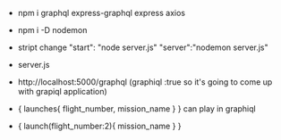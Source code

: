 - npm i graphql express-graphql express axios
- npm i -D nodemon
- stript change
  "start": "node server.js"
  "server":"nodemon server.js"
- server.js
- http://localhost:5000/graphql (graphiql :true so it's going to come up with grapiql application)
- {
  launches{
  flight_number,
  mission_name
  }
  }
  can play in graphiql

- {
  launch(flight_number:2){
  mission_name
  }
  }
